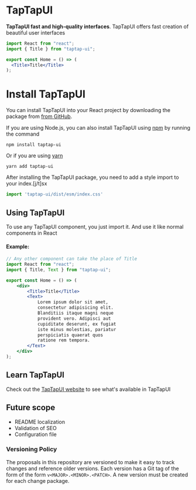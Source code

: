 <h1>TapTapUI</h1>

**TapTapUI fast and high-quality interfaces**. 
TapTapUI offers fast creation of beautiful user interfaces

```jsx
import React from "react";
import { Title } from "taptap-ui";

export const Home = () => (
  <Title>Title</Title>
);
```

# Install TapTapUI

You can install TapTapUI into your React project by downloading the package from [from GitHub].

[from GitHub]: https://github.com/WhoStoleMySleep/TapTapUI/releases

If you are using Node.js, you can also install TapTapUI using [npm] by running the command

[npm]: https://www.npmjs.com/

```
npm install taptap-ui
```

Or if you are using [yarn]

[yarn]: https://yarnpkg.com/

```
yarn add taptap-ui
```

After installing the TapTapUI package, you need to add a style import 
to your index.[j/t]sx

```jsx
import 'taptap-ui/dist/esm/index.css'
```

## Using TapTapUI

To use any TapTapUI component, you just import it. And use it like normal components in React

#### Example:

```jsx
// Any other component can take the place of Title
import React from "react";
import { Title, Text } from "taptap-ui";

export const Home = () => (
    <div>
        <Title>Title</Title>
        <Text>
            Lorem ipsum dolor sit amet, 
            consectetur adipisicing elit. 
            Blanditiis itaque magni neque 
            provident vero. Adipisci aut 
            cupiditate deserunt, ex fugiat 
            iste minus molestias, pariatur 
            perspiciatis quaerat quos 
            ratione rem tempora.
        </Text>
    </div>
);
```

## Learn TapTapUI

Check out the [TapTapUI website](https://taptap-ui.vercel.app/) 
to see what's available in TapTapUI

## Future scope

* README localization
* Validation of SEO
* Configuration file

### Versioning Policy

The proposals in this repository are versioned to make it easy to track changes
and reference older versions. Each version has a Git tag of the form
of the form `v<MAJOR>.<MINOR>.<PATCH>`. A new version must be created for each
change package.